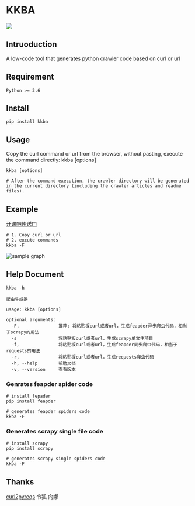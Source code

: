 # KKBA
![](https://img.shields.io/badge/python-3.6-brightgreen)
## Intruoduction
A low-code tool that generates python crawler code based on curl or url

## Requirement
```shell
Python >= 3.6
```

## Install
```Shell
pip install kkba
```
## Usage

Copy the curl command or url from the browser, without pasting, execute the command directly:  kkba [options]

```shell
kkba [options]

# After the command execution, the crawler directory will be generated in the current directory (including the crawler articles and readme files).

```

## Example
[开课吧传送门](https://www.kaikeba.com/open/)
<br/>
```shell
# 1. Copy curl or url
# 2. excute commands
kkba -F
```

![sample graph](https://everpic.oss-cn-beijing.aliyuncs.com/kkba-s4-ezgif.com-gif-maker.gif "sample graph")

## Help Document
```Shell
kkba -h
```

```text
爬虫生成器

usage: kkba [options]

optional arguments:
  -F,               推荐: 将粘贴板curl或者url，生成feapder异步爬虫代码，相当于scrapy的用法
  -s                将粘贴板curl或者url，生成scrapy单文件项目
  -f,               将粘贴板curl或者url，生成feapder同步爬虫代码，相当于requests的用法
  -r,               将粘贴板curl或者url，生成requests爬虫代码
  -h, --help        帮助文档
  -v, --version     查看版本

```
### Genrates feapder spider code
```shell
# install fepader
pip install feapder

# generates feapder spiders code
kkba -F
```

### Generates scrapy single file code
```shell
# install scrapy
pip install scrapy

# generates scrapy single spiders code
kkba -F
```

## Thanks
[curl2pyreqs](https://github.com/knightz1224/curl2pyreqs) 令狐 向娜
